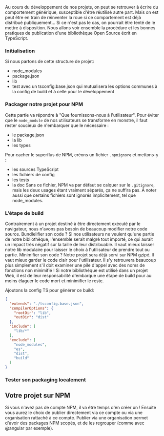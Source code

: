 Au cours du développement de nos projets, on peut se retrouver à écrire du comportement générique, susceptible d'être réutilisé autre part. Mais on est peut être en train de réinventer la roue si ce comportement est déjà distribué publiquement... Si ce n'est pas le cas, on pourrait être tenté de le mettre à disposition.
Nous allons voir ensemble la procédure et les bonnes pratiques de publication d'une bibliothèque Open Source écrit en TypeScript.

### Initialisation
Si nous partons de cette structure de projet:
- node_modules
- package.json
- lib
- test
avec un tsconfig.base.json qui mutualisera les options communes à la config de build et à celle pour le développement

### Packager notre projet pour NPM
Cette partie va répondre à "Que fournissons-nous à l'utilisateur". Pour éviter que le `node_module` de nos utilisateurs se transforme en monstre, il faut rester soucieux de n'embarquer que le nécessaire :
 - le package.json
 - la lib
 - les types

Pour cacher le superflus de NPM, créons un fichier `.npmignore` et mettons-y :
  - les sources TypeScript
  - les fichiers de config
  - les tests
  - la doc
Sans ce fichier, NPM va par défaut se calquer sur le `.gitignore`, mais les deux usages étant vraiment séparés, ça ne suffira pas. À noter aussi que certains fichiers sont ignorés implicitement, tel que node_modules.

### L'étape de build
Contrairement à un projet destiné à être directement exécuté par le navigateur, nous n'avons pas besoin de beaucoup modifier notre code source.
Bundlelifier son code ? Si nos utilisateurs ne veulent qu'une partie de notre bibliothèque, l'ensemble serait malgré tout importé, ce qui aurait un impact très négatif sur la taille de leur distribuable. Il vaut mieux laisser notre lib modulaire pour laisser le choix à l'utilisateur de prendre tout ou partie.
Minimifier son code ? Notre projet sera déjà servi sur NPM gzipé. Il vaut mieux garder le code clair pour l'utilisateur. Il s'y retrouvera beaucoup plus simplement s'il doit examiner une pile d'appel avec des noms de fonctions non minimifié !
Si notre bibliothèque est utilisé dans un projet Web, il est de leur responsabilité d'embarque une étape de build pour au moins élaguer le code mort et minimifier le reste.

Ajoutons la config TS pour générer ce build:
````json
{
  "extends": "./tsconfig.base.json",
  "compilerOptions": {
    "rootDir": "lib",
    "outDir": "dist"
  },
  "include": [
    "lib/*"
  ],
  "exclude": [
    "node_modules",
    "es",
    "dist",
    "build"
  ]
}
````


### Tester son packaging localement

## Votre projet sur NPM
Si vous n'avez pas de compte NPM, il va être temps d'en créer un ! Ensuite vous aurez le choix de publier directement via ce compte ou via une organisation rattaché à ce compte. Publier via une organisation permet d'avoir des packages NPM scopés, et de les regrouper (comme avec @angular par exemple).